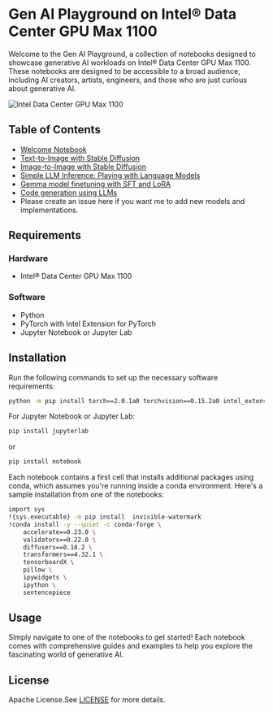 # Gen AI Playground on Intel® Data Center GPU Max 1100

Welcome to the Gen AI Playground, a collection of notebooks designed to showcase generative AI workloads on Intel® Data Center GPU Max 1100. These notebooks are designed to be accessible to a broad audience, including AI creators, artists, engineers, and those who are just curious about generative AI.

![Intel Data Center GPU Max 1100](https://intelcorp.scene7.com/is/image/intelcorp/data-center-gpu-max-badge?$64.64$&fmt=png-alpha)

## Table of Contents

- [Welcome Notebook](./welcome.ipynb)
- [Text-to-Image with Stable Diffusion](./text_to_image.ipynb)
- [Image-to-Image with Stable Diffusion](./image_to_image.ipynb)
- [Simple LLM Inference: Playing with Language Models](./simple_llm_inference.ipynb)
- [Gemma model finetuning with SFT and LoRA](./gemma_intel_gpu_tuning.ipynb)
- [Code generation using LLMs](./optimize_code_generation_with_llms.ipynb)
- Please create an issue here if you want me to add new models and implementations.

## Requirements

### Hardware
- Intel® Data Center GPU Max 1100

### Software
- Python
- PyTorch with Intel Extension for PyTorch
- Jupyter Notebook or Jupyter Lab

## Installation

Run the following commands to set up the necessary software requirements:

```bash
python -m pip install torch==2.0.1a0 torchvision==0.15.2a0 intel_extension_for_pytorch==2.0.110+xpu -f https://developer.intel.com/ipex-whl-stable-xpu
```
For Jupyter Notebook or Jupyter Lab:

```bash
pip install jupyterlab
```

or

```bash
pip install notebook
```

Each notebook contains a first cell that installs additional packages using conda, which assumes you're running inside a conda environment. Here's a sample installation from one of the notebooks:

```bash
import sys
!{sys.executable} -m pip install  invisible-watermark
!conda install -y --quiet -c conda-forge \
    accelerate==0.23.0 \
    validators==0.22.0 \
    diffusers==0.18.2 \
    transformers==4.32.1 \
    tensorboardX \
    pillow \
    ipywidgets \
    ipython \
    sentencepiece
```

## Usage

Simply navigate to one of the notebooks to get started! Each notebook comes with comprehensive guides and examples to help you explore the fascinating world of generative AI.

## License

Apache License.See [LICENSE](./LICENSE) for more details.
